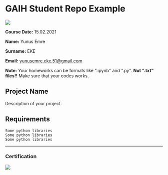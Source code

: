 # GAIH Student Repo Example
![](img/logo.png)

**Course Date:** 15.02.2021

**Name:** Yunus Emre

**Surname:** EKE  

**Email:** yunusemre.eke.51@gmail.com

**Note:** Your homeworks can be formats like ".ipynb" and ".py". **Not ".txt" files!!** Make sure that your codes works.  

## Project Name
Description of your project.

## Requirements
```
Some python libraries
Some python libraries
Some python libraries
```
---

### Certification
![](img/certificate_ex.png)

